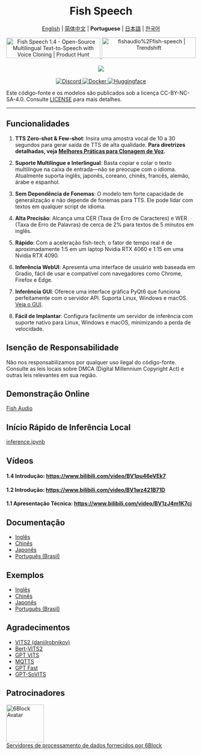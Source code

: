 <div align="center">
<h1>Fish Speech</h1>

[English](../README.md) | [简体中文](README.zh.md) | **Portuguese** | [日本語](README.ja.md) | [한국어](README.ko.md)<br>

<a href="https://www.producthunt.com/posts/fish-speech-1-4?embed=true&utm_source=badge-featured&utm_medium=badge&utm_souce=badge-fish&#0045;speech&#0045;1&#0045;4" target="_blank">
    <img src="https://api.producthunt.com/widgets/embed-image/v1/featured.svg?post_id=488440&theme=light" alt="Fish&#0032;Speech&#0032;1&#0046;4 - Open&#0045;Source&#0032;Multilingual&#0032;Text&#0045;to&#0045;Speech&#0032;with&#0032;Voice&#0032;Cloning | Product Hunt" style="width: 250px; height: 54px;" width="250" height="54" />
</a>
<a href="https://trendshift.io/repositories/7014" target="_blank">
    <img src="https://trendshift.io/api/badge/repositories/7014" alt="fishaudio%2Ffish-speech | Trendshift" style="width: 250px; height: 55px;" width="250" height="55"/>
</a>
<br>
</div>
<br>

<div align="center">
    <img src="https://count.getloli.com/get/@fish-speech?theme=asoul" /><br>
</div>

<br>

<div align="center">
    <a target="_blank" href="https://discord.gg/Es5qTB9BcN">
        <img alt="Discord" src="https://img.shields.io/discord/1214047546020728892?color=%23738ADB&label=Discord&logo=discord&logoColor=white&style=flat-square"/>
    </a>
    <a target="_blank" href="https://hub.docker.com/r/fishaudio/fish-speech">
        <img alt="Docker" src="https://img.shields.io/docker/pulls/fishaudio/fish-speech?style=flat-square&logo=docker"/>
    </a>
    <a target="_blank" href="https://huggingface.co/spaces/fishaudio/fish-speech-1">
        <img alt="Huggingface" src="https://img.shields.io/badge/🤗%20-space%20demo-yellow"/>
    </a>
</div>

Este código-fonte e os modelos são publicados sob a licença CC-BY-NC-SA-4.0. Consulte [LICENSE](LICENSE) para mais detalhes.

---

## Funcionalidades

1. **TTS Zero-shot & Few-shot**: Insira uma amostra vocal de 10 a 30 segundos para gerar saída de TTS de alta qualidade. **Para diretrizes detalhadas, veja [Melhores Práticas para Clonagem de Voz](https://docs.fish.audio/text-to-speech/voice-clone-best-practices).**

2. **Suporte Multilíngue e Interlingual**: Basta copiar e colar o texto multilíngue na caixa de entrada—não se preocupe com o idioma. Atualmente suporta inglês, japonês, coreano, chinês, francês, alemão, árabe e espanhol.

3. **Sem Dependência de Fonemas**: O modelo tem forte capacidade de generalização e não depende de fonemas para TTS. Ele pode lidar com textos em qualquer script de idioma.

4. **Alta Precisão**: Alcança uma CER (Taxa de Erro de Caracteres) e WER (Taxa de Erro de Palavras) de cerca de 2% para textos de 5 minutos em inglês.

5. **Rápido**: Com a aceleração fish-tech, o fator de tempo real é de aproximadamente 1:5 em um laptop Nvidia RTX 4060 e 1:15 em uma Nvidia RTX 4090.

6. **Inferência WebUI**: Apresenta uma interface de usuário web baseada em Gradio, fácil de usar e compatível com navegadores como Chrome, Firefox e Edge.

7. **Inferência GUI**: Oferece uma interface gráfica PyQt6 que funciona perfeitamente com o servidor API. Suporta Linux, Windows e macOS. [Veja o GUI](https://github.com/AnyaCoder/fish-speech-gui).

8. **Fácil de Implantar**: Configura facilmente um servidor de inferência com suporte nativo para Linux, Windows e macOS, minimizando a perda de velocidade.

## Isenção de Responsabilidade

Não nos responsabilizamos por qualquer uso ilegal do código-fonte. Consulte as leis locais sobre DMCA (Digital Millennium Copyright Act) e outras leis relevantes em sua região.

## Demonstração Online

[Fish Audio](https://fish.audio)

## Início Rápido de Inferência Local

[inference.ipynb](/inference.ipynb)

## Vídeos

#### 1.4 Introdução: https://www.bilibili.com/video/BV1pu46eVEk7

#### 1.2 Introdução: https://www.bilibili.com/video/BV1wz421B71D

#### 1.1 Apresentação Técnica: https://www.bilibili.com/video/BV1zJ4m1K7cj

## Documentação

- [Inglês](https://speech.fish.audio/)
- [Chinês](https://speech.fish.audio/zh/)
- [Japonês](https://speech.fish.audio/ja/)
- [Português (Brasil)](https://speech.fish.audio/pt/)

## Exemplos

- [Inglês](https://speech.fish.audio/samples/)
- [Chinês](https://speech.fish.audio/zh/samples/)
- [Japonês](https://speech.fish.audio/ja/samples/)
- [Português (Brasil)](https://speech.fish.audio/pt/samples/)

## Agradecimentos

- [VITS2 (daniilrobnikov)](https://github.com/daniilrobnikov/vits2)
- [Bert-VITS2](https://github.com/fishaudio/Bert-VITS2)
- [GPT VITS](https://github.com/innnky/gpt-vits)
- [MQTTS](https://github.com/b04901014/MQTTS)
- [GPT Fast](https://github.com/pytorch-labs/gpt-fast)
- [GPT-SoVITS](https://github.com/RVC-Boss/GPT-SoVITS)

## Patrocinadores

<div>
  <a href="https://6block.com/">
    <img src="https://avatars.githubusercontent.com/u/60573493" width="100" height="100" alt="6Block Avatar"/>
  </a>
  <br>
  <a href="https://6block.com/">Servidores de processamento de dados fornecidos por 6Block</a>
</div>
